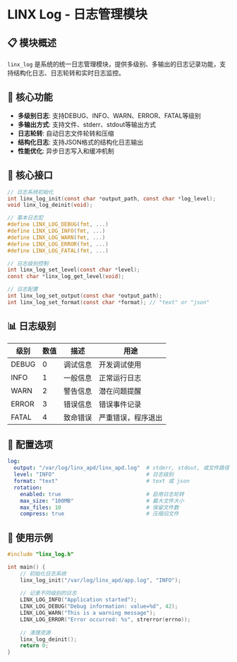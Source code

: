 # LINX Log - 日志管理模块

## 📋 模块概述

`linx_log` 是系统的统一日志管理模块，提供多级别、多输出的日志记录功能，支持结构化日志、日志轮转和实时日志监控。

## 🎯 核心功能

- **多级别日志**: 支持DEBUG、INFO、WARN、ERROR、FATAL等级别
- **多输出方式**: 支持文件、stderr、stdout等输出方式
- **日志轮转**: 自动日志文件轮转和压缩
- **结构化日志**: 支持JSON格式的结构化日志输出
- **性能优化**: 异步日志写入和缓冲机制

## 🔧 核心接口

```c
// 日志系统初始化
int linx_log_init(const char *output_path, const char *log_level);
void linx_log_deinit(void);

// 基本日志宏
#define LINX_LOG_DEBUG(fmt, ...)
#define LINX_LOG_INFO(fmt, ...)
#define LINX_LOG_WARN(fmt, ...)
#define LINX_LOG_ERROR(fmt, ...)
#define LINX_LOG_FATAL(fmt, ...)

// 日志级别控制
int linx_log_set_level(const char *level);
const char *linx_log_get_level(void);

// 日志配置
int linx_log_set_output(const char *output_path);
int linx_log_set_format(const char *format); // "text" or "json"
```

## 📊 日志级别

| 级别 | 数值 | 描述 | 用途 |
|------|------|------|------|
| DEBUG | 0 | 调试信息 | 开发调试使用 |
| INFO | 1 | 一般信息 | 正常运行日志 |
| WARN | 2 | 警告信息 | 潜在问题提醒 |
| ERROR | 3 | 错误信息 | 错误事件记录 |
| FATAL | 4 | 致命错误 | 严重错误，程序退出 |

## 🔧 配置选项

```yaml
log:
  output: "/var/log/linx_apd/linx_apd.log"  # stderr, stdout, 或文件路径
  level: "INFO"                             # 日志级别
  format: "text"                            # text 或 json
  rotation:
    enabled: true                           # 启用日志轮转
    max_size: "100MB"                       # 最大文件大小
    max_files: 10                           # 保留文件数
    compress: true                          # 压缩旧文件
```

## 📝 使用示例

```c
#include "linx_log.h"

int main() {
    // 初始化日志系统
    linx_log_init("/var/log/linx_apd/app.log", "INFO");
    
    // 记录不同级别的日志
    LINX_LOG_INFO("Application started");
    LINX_LOG_DEBUG("Debug information: value=%d", 42);
    LINX_LOG_WARN("This is a warning message");
    LINX_LOG_ERROR("Error occurred: %s", strerror(errno));
    
    // 清理资源
    linx_log_deinit();
    return 0;
}
```